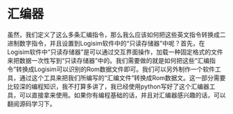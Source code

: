 # 汇编器

虽然，我们定义了这么多条汇编指令，那么我么应该如何把这些英文指令转换成二进制数字指令，并且设置到Logisim软件中的“只读存储器”中呢？首先，在Logisim软件中“只读存储器”是可以通过交互界面操作，加载一种固定格式的文件来把数据一次性写到“只读存储器”中的。我们需要做的就是如何把这些“汇编指令”转换成Logisim可以识别的Rom数据文件即可。我们可以另外制作一个软件工具，通过这个工具来把我们所编写的“汇编文件”转换成Rom数据文。这一部分需要比较深的编程知识，我不打算多讲了，我已经使用python写好了这个汇编器工具，可以直接拿来使用。如果你有编程基础的话，并且对汇编器感兴趣的话，可以翻阅源码学习下。